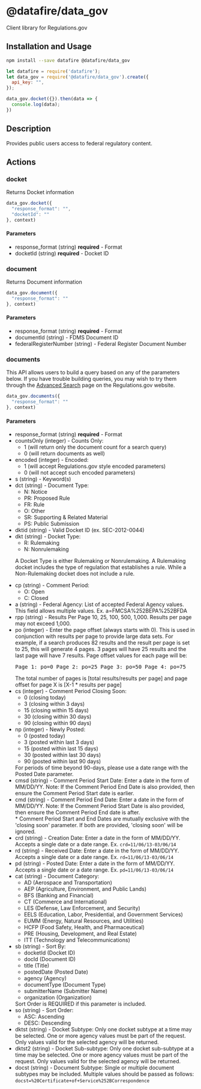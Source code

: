 # @datafire/data_gov

Client library for Regulations.gov

## Installation and Usage
```bash
npm install --save datafire @datafire/data_gov
```

```js
let datafire = require('datafire');
let data_gov = require('@datafire/data_gov').create({
  api_key: "",
});

data_gov.docket({}).then(data => {
  console.log(data);
})
```

## Description
Provides public users access to federal regulatory content.

## Actions
### docket
Returns Docket information


```js
data_gov.docket({
  "response_format": "",
  "docketId": ""
}, context)
```

#### Parameters
* response_format (string) **required** - Format
* docketId (string) **required** - Docket ID

### document
Returns Document information


```js
data_gov.document({
  "response_format": ""
}, context)
```

#### Parameters
* response_format (string) **required** - Format
* documentId (string) - FDMS Document ID
* federalRegisterNumber (string) - Federal Register Document Number

### documents
This API allows users to build a query based on any of the parameters below.  If you have trouble building queries, you may wish to try them through the <a href="http://www.regulations.gov/#!advancedSearch">Advanced Search</a> page on the Regulations.gov website.


```js
data_gov.documents({
  "response_format": ""
}, context)
```

#### Parameters
* response_format (string) **required** - Format
* countsOnly (integer) - Counts Only: <ul><li>1 (will return only the document count for a search query)</li><li>0 (will return documents as well)</li></ul>
* encoded (integer) - Encoded: <ul><li>1 (will accept Regulations.gov style encoded parameters)</li><li>0 (will not accept such encoded parameters)</li></ul>
* s (string) - Keyword(s)
* dct (string) - Document Type: <ul><li>N: Notice</li><li>PR: Proposed Rule</li><li>FR: Rule</li><li>O: Other</li><li>SR: Supporting & Related Material</li><li>PS: Public Submission</li></ul>
* dktid (string) - Valid Docket ID (ex. SEC-2012-0044)
* dkt (string) - Docket Type: <ul><li>R: Rulemaking</li><li>N: Nonrulemaking</li></ul><p>A Docket Type is either Rulemaking or Nonrulemaking. A Rulemaking docket includes the type of regulation that establishes a rule. While a Non-Rulemaking docket does not include a rule.</p>
* cp (string) - Comment Period: <ul><li>O: Open</li><li>C: Closed</li></ul>
* a (string) - Federal Agency: List of accepted Federal Agency values. This field allows multiple values. Ex. a=FMCSA%252BEPA%252BFDA
* rpp (string) - Results Per Page 10, 25, 100, 500, 1,000.  Results per page may not exceed 1,000.
* po (integer) - Enter the page offset (always starts with 0). This is used in conjunction with results per page to provide large data sets. For example, if a search produces 82 results and the result per page is set to 25, this will generate 4 pages. 3 pages will have 25 results and the last page will have 7 results. Page offset values for each page will be: <pre>Page 1: po=0 Page 2: po=25 Page 3: po=50 Page 4: po=75</pre> The total number of pages is [total results/results per page] and page offset for page X is [X-1 * results per page]
* cs (integer) - Comment Period Closing Soon: <ul><li>0 (closing today)</li><li>3 (closing within 3 days)</li><li>15 (closing within 15 days)</li><li>30 (closing within 30 days)</li><li>90 (closing within 90 days)</li></ul>
* np (integer) - Newly Posted: <ul><li>0 (posted today)</li><li>3 (posted within last 3 days)</li><li>15 (posted within last 15 days)</li><li>30 (posted within last 30 days)</li><li>90 (posted within last 90 days)</li></ul>  For periods of time beyond 90-days, please use a date range with the Posted Date parameter.
* cmsd (string) - Comment Period Start Date: Enter a date in the form of MM/DD/YY. Note: If the Comment Period End Date is also provided, then ensure the Comment Period Start date is earlier.
* cmd (string) - Comment Period End Date: Enter a date in the form of MM/DD/YY. Note: If the Comment Period Start Date is also provided, then ensure the Comment Period End date is after.<br/>* Comment Period Start and End Dates are mutually exclusive with the 'closing soon' parameter. If both are provided, 'closing soon' will be ignored.
* crd (string) - Creation Date: Enter a date in the form of MM/DD/YY. Accepts a single date or a date range. Ex. <code>crd=11/06/13-03/06/14</code>
* rd (string) - Received Date: Enter a date in the form of MM/DD/YY. Accepts a single date or a date range. Ex. <code>rd=11/06/13-03/06/14</code>
* pd (string) - Posted Date: Enter a date in the form of MM/DD/YY. Accepts a single date or a date range. Ex. <code>pd=11/06/13-03/06/14</code>
* cat (string) - Document Category: <ul><li>AD (Aerospace and Transportation)</li> <li>AEP (Agriculture, Environment, and Public Lands)</li> <li>BFS (Banking and Financial)</li> <li>CT (Commerce and International)</li> <li>LES (Defense, Law Enforcement, and Security)</li> <li>EELS (Education, Labor, Presidential, and Government Services)</li> <li>EUMM (Energy, Natural Resources, and Utilities)</li> <li>HCFP (Food Safety, Health, and Pharmaceutical)</li> <li>PRE (Housing, Development, and Real Estate)</li> <li>ITT (Technology and Telecommunications)</li></ul>
* sb (string) - Sort By: <ul><li>docketId (Docket ID)</li><li>docId (Document ID)</li><li>title (Title)</li><li>postedDate (Posted Date)</li><li>agency (Agency)</li><li>documentType (Document Type)</li><li>submitterName (Submitter Name)</li><li>organization (Organization)</li></ul> Sort Order is REQUIRED if this parameter is included.
* so (string) - Sort Order: <ul><li>ASC: Ascending</li><li>DESC: Descending</li></ul>
* dktst (string) - Docket Subtype: Only one docket subtype at a time may be selected. One or more agency values must be part of the request. Only values valid for the selected agency will be returned.
* dktst2 (string) - Docket Sub-subtype: Only one docket sub-subtype at a time may be selected. One or more agency values must be part of the request. Only values valid for the selected agency will be returned.
* docst (string) - Document Subtype: Single or multiple document subtypes may be included.  Multiple values should be passed as follows: <code>docst=%20Certificate+of+Service%252BCorrespondence</code>

